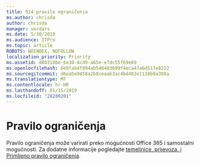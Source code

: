 ```yaml
---
title: 924 pravilo ograničenja
ms.author: chrisda
author: chrisda
manager: serdars
ms.date: 5/30/2018
ms.audience: ITPro
ms.topic: article
ROBOTS: NOINDEX, NOFOLLOW
localization_priority: Priority
ms.assetid: d80318be-6e30-4cd9-a65e-e7dc55f69e69
ms.openlocfilehash: 6e0fab4f094ab548483b99f4eca47a6d517e8222
ms.sourcegitcommit: d6ea5e9458a2b8ceaab3ac4bd483e1130b9a398a
ms.translationtype: MT
ms.contentlocale: hr-HR
ms.lasthandoff: 01/15/2019
ms.locfileid: "28280201"
---
```

# <a name="rule-limits"></a>Pravilo ograničenja

Pravilo ograničenja može varirati preko mogućnosti Office 365 i samostalni mogućnosti. Za dodatne informacije pogledajte [temeljnice, prijevoza, i Primljeno pravilo ograničenja](https://technet.microsoft.com/library/exchange-online-limits.aspx).
  

